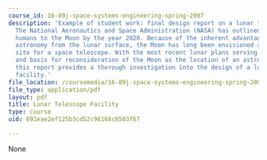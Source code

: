 ```yaml
---
course_id: 16-89j-space-systems-engineering-spring-2007
description: 'Example of student work: final design report on a lunar telescope facility.
  The National Aeronautics and Space Administration (NASA) has outlined plans to return
  humans to the Moon by the year 2020. Because of the inherent advantages in performing
  astronomy from the lunar surface, the Moon has long been envisioned as a possible
  site for a space telescope. With the most recent lunar plans serving as a motivation
  and basis for reconsideration of the Moon as the location of an astronomical observatory,
  this report provides a thorough investigation into the design of a lunar telescope
  facility.'
file_location: /coursemedia/16-89j-space-systems-engineering-spring-2007/891eae2ef125b3cd52c96168c8503f67_report.pdf
file_type: application/pdf
layout: pdf
title: Lunar Telescope Facility
type: course
uid: 891eae2ef125b3cd52c96168c8503f67

---
```

None